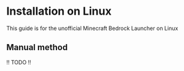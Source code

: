 # Installation on Linux

This guide is for the unofficial Minecraft Bedrock Launcher on Linux

## Manual method
!! TODO !!

